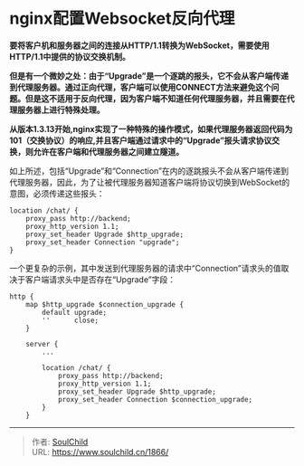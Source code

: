# nginx配置Websocket反向代理

<!--more-->
**要将客户机和服务器之间的连接从HTTP/1.1转换为WebSocket，需要使用HTTP/1.1中提供的协议交换机制。**

**但是有一个微妙之处：由于“Upgrade”是一个逐跳的报头，它不会从客户端传递到代理服务器。通过正向代理，客户端可以使用CONNECT方法来避免这个问题。但是这不适用于反向代理，因为客户端不知道任何代理服务器，并且需要在代理服务器上进行特殊处理。**

**从版本1.3.13开始,nginx实现了一种特殊的操作模式，如果代理服务器返回代码为101（交换协议）的响应,并且客户端通过请求中的“Upgrade”报头请求协议交换，则允许在客户端和代理服务器之间建立隧道。**

如上所述，包括“Upgrade”和“Connection”在内的逐跳报头不会从客户端传递到代理服务器，因此，为了让被代理服务器知道客户端将协议切换到WebSocket的意图，必须传递这些报头：
```
location /chat/ {
    proxy_pass http://backend;
    proxy_http_version 1.1;
    proxy_set_header Upgrade $http_upgrade;
    proxy_set_header Connection "upgrade";
}
```

一个更复杂的示例，其中发送到代理服务器的请求中“Connection”请求头的值取决于客户端请求头中是否存在“Upgrade”字段：
```
http {
    map $http_upgrade $connection_upgrade {
        default upgrade;
        ''      close;
    }

    server {
        ...

        location /chat/ {
            proxy_pass http://backend;
            proxy_http_version 1.1;
            proxy_set_header Upgrade $http_upgrade;
            proxy_set_header Connection $connection_upgrade;
        }
    }
```


---

> 作者: [SoulChild](https://www.soulchild.cn)  
> URL: https://www.soulchild.cn/1866/  

